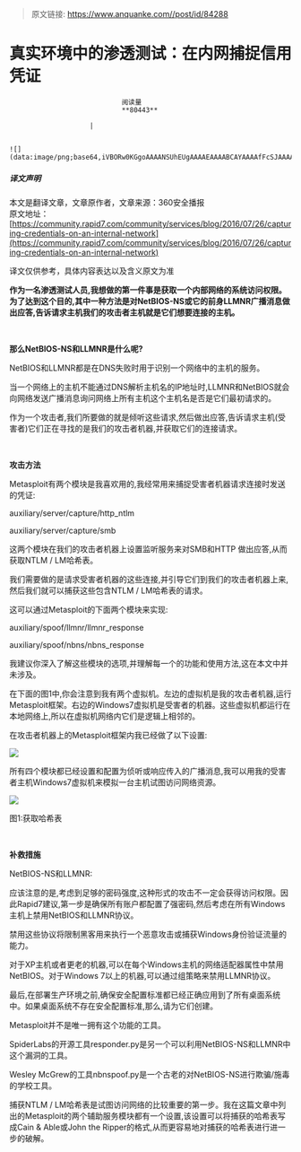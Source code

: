 > 原文链接: https://www.anquanke.com//post/id/84288 


# 真实环境中的渗透测试：在内网捕捉信用凭证


                                阅读量   
                                **80443**
                            
                        |
                        
                                                                                                                                    ![](data:image/png;base64,iVBORw0KGgoAAAANSUhEUgAAAAEAAAABCAYAAAAfFcSJAAAAAXNSR0IArs4c6QAAAARnQU1BAACxjwv8YQUAAAAJcEhZcwAADsQAAA7EAZUrDhsAAAANSURBVBhXYzh8+PB/AAffA0nNPuCLAAAAAElFTkSuQmCC)
                                                                                            



##### 译文声明

本文是翻译文章，文章原作者，文章来源：360安全播报
                                <br>原文地址：[https://community.rapid7.com/community/services/blog/2016/07/26/capturing-credentials-on-an-internal-network](https://community.rapid7.com/community/services/blog/2016/07/26/capturing-credentials-on-an-internal-network)

译文仅供参考，具体内容表达以及含义原文为准

**作为一名渗透测试人员,我想做的第一件事是获取一个内部网络的系统访问权限。为了达到这个目的,其中一种方法是对NetBIOS-NS或它的前身LLMNR广播消息做出应答,告诉请求主机我们的攻击者主机就是它们想要连接的主机。<br>**

<br>

**那么NetBIOS-NS和LLMNR是什么呢?**

NetBIOS和LLMNR都是在DNS失败时用于识别一个网络中的主机的服务。

当一个网络上的主机不能通过DNS解析主机名的IP地址时,LLMNR和NetBIOS就会向网络发送广播消息询问网络上所有主机这个主机名是否是它们最初请求的。

作为一个攻击者,我们所要做的就是倾听这些请求,然后做出应答,告诉请求主机(受害者)它们正在寻找的是我们的攻击者机器,并获取它们的连接请求。

<br>

**攻击方法**

Metasploit有两个模块是我喜欢用的,我经常用来捕捉受害者机器请求连接时发送的凭证:

auxiliary/server/capture/http_ntlm

auxiliary/server/capture/smb

这两个模块在我们的攻击者机器上设置监听服务来对SMB和HTTP 做出应答,从而获取NTLM / LM哈希表。

我们需要做的是请求受害者机器的这些连接,并引导它们到我们的攻击者机器上来,然后我们就可以捕获这些包含NTLM / LM哈希表的请求。

这可以通过Metasploit的下面两个模块来实现:

auxiliary/spoof/llmnr/llmnr_response

auxiliary/spoof/nbns/nbns_response

我建议你深入了解这些模块的选项,并理解每一个的功能和使用方法,这在本文中并未涉及。

在下面的图1中,你会注意到我有两个虚拟机。左边的虚拟机是我的攻击者机器,运行Metasploit框架。右边的Windows7虚拟机是受害者的机器。这些虚拟机都运行在本地网络上,所以在虚拟机网络内它们是逻辑上相邻的。

在攻击者机器上的Metasploit框架内我已经做了以下设置:

[![](https://p1.ssl.qhimg.com/t01eff5e33595573e49.png)](https://p1.ssl.qhimg.com/t01eff5e33595573e49.png)

所有四个模块都已经设置和配置为侦听或响应传入的广播消息,我可以用我的受害者主机Windows7虚拟机来模拟一台主机试图访问网络资源。

[![](https://p1.ssl.qhimg.com/t015ab02f518035938e.png)](https://p1.ssl.qhimg.com/t015ab02f518035938e.png)

图1:获取哈希表

<br>

**补救措施**

NetBIOS-NS和LLMNR:

应该注意的是,考虑到足够的密码强度,这种形式的攻击不一定会获得访问权限。因此Rapid7建议,第一步是确保所有账户都配置了强密码,然后考虑在所有Windows主机上禁用NetBIOS和LLMNR协议。

禁用这些协议将限制黑客用来执行一个恶意攻击或捕获Windows身份验证流量的能力。

对于XP主机或者更老的机器,可以在每个Windows主机的网络适配器属性中禁用NetBIOS。对于Windows 7以上的机器,可以通过组策略来禁用LLMNR协议。

最后,在部署生产环境之前,确保安全配置标准都已经正确应用到了所有桌面系统中。如果桌面系统不存在安全配置标准,那么,请为它们创建。

Metasploit并不是唯一拥有这个功能的工具。

SpiderLabs的开源工具responder.py是另一个可以利用NetBIOS-NS和LLMNR中这个漏洞的工具。

Wesley McGrew的工具nbnspoof.py是一个古老的对NetBIOS-NS进行欺骗/施毒的学校工具。

捕获NTLM / LM哈希表是试图访问网络的比较重要的第一步。我在这篇文章中列出的Metasploit的两个辅助服务模块都有一个设置,该设置可以将捕获的哈希表写成Cain &amp; Able或John the Ripper的格式,从而更容易地对捕获的哈希表进行进一步的破解。
